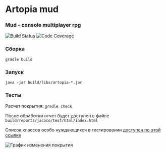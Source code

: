 # Artopia mud
### Mud - console multiplayer rpg

[![Build Status](https://travis-ci.org/Vehsamrak/Artopia.svg?branch=master?style=flat-square)](https://travis-ci.org/Vehsamrak/Artopia) [![Code Coverage](https://codecov.io/github/Vehsamrak/Artopia/coverage.svg?branch=master?style=flat-square)](https://codecov.io/github/vehsamrak/artopia?branch=master)

### Сборка
```
gradle build
```

### Запуск
```
java -jar build/libs/artopia-*.jar
```

### Тесты
Расчет покрытия: `gradle check`

После обработки отчет будет доступен в файле `build/reports/jacoco/test/html/index.html`

Список классов особо нуждающихся в тестировании [доступен по этой ссылке](https://codecov.io/github/Vehsamrak/Artopia/features/suggestions?ref=master)

![График изменения покрытия](https://codecov.io/github/Vehsamrak/Artopia/branch.svg?branch=master)
